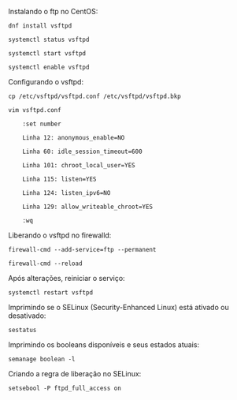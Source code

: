 Instalando o ftp no CentOS:

    dnf install vsftpd

    systemctl status vsftpd

    systemctl start vsftpd

    systemctl enable vsftpd

Configurando o vsftpd:

    cp /etc/vsftpd/vsftpd.conf /etc/vsftpd/vsftpd.bkp

    vim vsftpd.conf

        :set number

        Linha 12: anonymous_enable=NO

        Linha 60: idle_session_timeout=600

        Linha 101: chroot_local_user=YES

        Linha 115: listen=YES

        Linha 124: listen_ipv6=NO

        Linha 129: allow_writeable_chroot=YES

        :wq

Liberando o vsftpd no firewalld:

    firewall-cmd --add-service=ftp --permanent

    firewall-cmd --reload

Após alterações, reiniciar o serviço:

    systemctl restart vsftpd

Imprimindo se o SELinux (Security-Enhanced Linux) está ativado ou desativado:

    sestatus

Imprimindo os booleans disponíveis e seus estados atuais:

    semanage boolean -l

Criando a regra de liberação no SELinux:

    setsebool -P ftpd_full_access on